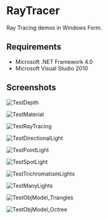 # RayTracer

Ray Tracing demos in Windows Form.

## Requirements

* Microsoft .NET Framework 4.0
* Microsoft Visual Studio 2010

## Screenshots

![TestDepth](./Screenshots/TestDepth.png)

![TestMaterial](./Screenshots/TestMaterial.png)

![TestRayTracing](./Screenshots/TestRayTracing.png)

![TestDirectionalLight](./Screenshots/TestDirectionalLight.png)

![TestPointLight](./Screenshots/TestPointLight.png)

![TestSpotLight](./Screenshots/TestSpotLight.png)

![TestTrichromatismLights](./Screenshots/TestTrichromatismLights.png)

![TestManyLights](./Screenshots/TestManyLights.png)

![TestObjModel_Triangles](./Screenshots/TestObjModel_Triangles.png)

![TestObjModel_Octree](./Screenshots/TestObjModel_Octree.png)

